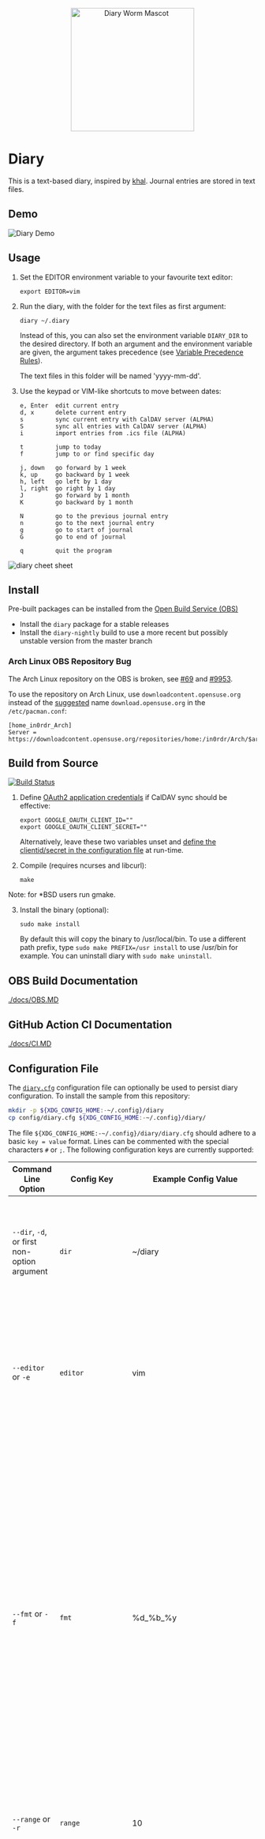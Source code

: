 <p align="center">
<img alt="Diary Worm Mascot" src="./img/diary-worm.png" width="250px" />
</p>

# Diary

This is a text-based diary, inspired by [khal](https://github.com/pimutils/khal). Journal entries are stored in text files.

## Demo
![Diary Demo](https://raw.githubusercontent.com/in0rdr/diary/master/img/demo.gif)

## Usage
1. Set the EDITOR environment variable to your favourite text editor:
    ```
    export EDITOR=vim
    ```

2. Run the diary, with the folder for the text files as first argument:
    ```
    diary ~/.diary
    ```

   Instead of this, you can also set the environment variable `DIARY_DIR`
   to the desired directory. If both an argument and the environment
   variable are given, the argument takes precedence (see [Variable Precedence Rules](#precedence_rules)).

   The text files in this folder will be named 'yyyy-mm-dd'.

3. Use the keypad or VIM-like shortcuts to move between dates:

    ```
    e, Enter  edit current entry
    d, x      delete current entry
    s         sync current entry with CalDAV server (ALPHA)
    S         sync all entries with CalDAV server (ALPHA)
    i         import entries from .ics file (ALPHA)

    t         jump to today
    f         jump to or find specific day

    j, down   go forward by 1 week
    k, up     go backward by 1 week
    h, left   go left by 1 day
    l, right  go right by 1 day
    J         go forward by 1 month
    K         go backward by 1 month

    N         go to the previous journal entry
    n         go to the next journal entry
    g         go to start of journal
    G         go to end of journal

    q         quit the program
    ```

![diary cheet sheet](https://raw.githubusercontent.com/in0rdr/diary/master/img/diary-cheat-sheet.png)

## Install

Pre-built packages can be installed from the [Open Build Service (OBS)](https://software.opensuse.org/download.html?project=home%3Ain0rdr&package=diary)
* Install the `diary` package for a stable releases
* Install the `diary-nightly` build to use a more recent but possibly unstable version from the master branch

### Arch Linux OBS Repository Bug

The Arch Linux repository on the OBS is broken, see [#69](https://github.com/in0rdr/diary/issues/69) and [#9953](https://github.com/openSUSE/open-build-service/issues/9953).

To use the repository on Arch Linux, use `downloadcontent.opensuse.org` instead of the [suggested](https://software.opensuse.org/download.html?project=home%3Ain0rdr&package=diary) name `download.opensuse.org` in the `/etc/pacman.conf`:
```
[home_in0rdr_Arch]
Server = https://downloadcontent.opensuse.org/repositories/home:/in0rdr/Arch/$arch
```

## Build from Source
[![Build Status](https://github.com/in0rdr/diary/actions/workflows/c.yml/badge.svg)](https://github.com/in0rdr/diary/actions/workflows/c.yml)

1. Define [OAuth2 application credentials](https://developers.google.com/identity/protocols/oauth2) if CalDAV sync should be effective:
    ```
    export GOOGLE_OAUTH_CLIENT_ID=""
    export GOOGLE_OAUTH_CLIENT_SECRET=""
    ```

    Alternatively, leave these two variables unset and [define the clientid/secret in the configuration file](#Google-Calendar-OAuth2) at run-time.

2. Compile (requires ncurses and libcurl):
    ```
    make
    ```
Note: for *BSD users run gmake.

3. Install the binary (optional):
    ```
    sudo make install
    ```

   By default this will copy the binary to /usr/local/bin. To use a different
   path prefix, type `sudo make PREFIX=/usr install` to use /usr/bin for example.
   You can uninstall diary with `sudo make uninstall`.

## OBS Build Documentation
[./docs/OBS.MD](./docs/OBS.MD)

## GitHub Action CI Documentation
[./docs/CI.MD](./docs/CI.MD)

## Configuration File

The [`diary.cfg`](./config/diary.cfg) configuration file can optionally be used to persist diary configuration. To install the sample from this repository:
```bash
mkdir -p ${XDG_CONFIG_HOME:-~/.config}/diary
cp config/diary.cfg ${XDG_CONFIG_HOME:-~/.config}/diary/
```

The file `${XDG_CONFIG_HOME:-~/.config}/diary/diary.cfg` should adhere to a basic `key = value` format. Lines can be commented with the special characters `#` or `;`. The following configuration keys are currently supported:

| Command Line Option | Config Key | Example Config Value | Default Config Value | Description |
| --- | --- | --- | --- | --- |
| `--dir`, `-d`, or first non-option argument | `dir` | ~/diary | n/a | Diary directory. Path that holds the journal text files. If unset, defaults to environment variable `$DIARY_DIR`.|
| `--editor` or `-e` | `editor` | vim | (empty) | Editor to open journal files with. If unset, defaults to environment variable `$EDITOR`. If no editor is provided, the diary is opened read-only. |
| `--fmt` or `-f` | `fmt` | %d_%b_%y | %Y-%m-%d | Date format and file name for the files inside the `dir`. For the format specifiers, see [`man strftime`](https://man7.org/linux/man-pages/man3/strftime.3.html). Be careful: If you change this, you might no longer find your existing diary entries, because the diary assumes to find the journal files under another file name. Hence, a change in FMT shows an empty diary, at first. Rename all files in the DIARY_DIR to migrate to a new FMT. |
| `--range` or `-r` | `range` | 10 | 1 | Number of years to show before/after todays date |
| `--weekday` or `-w` | `weekday` | 0 | 1 | First weekday, `7` = Sunday, `1` = Monday, ..., `6` = Saturday. Use `7` (or `0`) to display week beginning at Sunday ("S-M-T-W-T-F-S"), or `1` for "M-T-W-T-F-S-S". If `glibc` is installed, the first day of the week is derived from the current locale setting (`$LANG`, see `man locale`). Without `glibc`, the first weekday defaults to 1 (Monday), unless specified otherwise with this option. |
| n/a | `google_calendar` | diary | (empty) | Displayname of Google Calendar for [CalDAV sync](#CalDAV-sync) |
| n/a | `google_clientid` | 123-123.apps.googleusercontent.com | [built-in](#Build) / (empty) | Google Calendar for [Google Calendar OAuth2](#Google-Calendar-OAuth2) clientid |
| n/a | `google_secretid` | 321 | [built-in](#Build) / (empty) |  Google Calendar for [Google Calendar OAuth2](#Google-Calendar-OAuth2) secretid |
| n/a | `google_tokenfile` | ~/.diary-token | ~/.diary-token | Displayname of Google Calendar for [Google Calendar OAuth2](#Google-Calendar-OAuth2) API token file|

## Precedence Rules
<a name="precedence_rules"></a>

The default variables, for instance, for the configuration variables `editor`, `dir` and `weekday`, are populated with values in the following order, where earlier entries are overwritten by subsequent ones if they exist:
1. No default for `DIARY_DIR`. Defaults for `range`, `weekday`, `fmt` and `editor` are provided in [diary.h](diary.h)
* If `EDITOR` is unset and no editor is provided in the config file or via the `-e` option, the diary works read-only. Journal files cannot be opened.
* If `DIARY_DIR` is not provided, the diary won't open.
2. **Config file** (empty default for `editor`, no default for `dir`)
3. **Environment** variables `$DIARY_DIR`, `$EDITOR` and `$LANG` for locale (`weekday`)
4. **Option arguments** `-d` / `-e` / `-w`
5. First non-option argument is interpreted as `DIARY_DIR`

### Precedence Example: Locale and First Day of Week

If glibc is installed, the first weekday defaults to the locale defined in the current shell environment (`$LANG`, see `man locale`), unless specified otherwise via the `--weekday` / `-w` command line options. For example:

```bash
# start with weekday=3(Wed), overrule any other configuration value
$ diary -w3

# start with glibc derived weekday=1, regardless of 'weekday' in config file
$ LANG=de_CH diary

# if glibc is installed, start with glibc derived base date (weekday=0)
$ LANG= diary

# disable environment variable, default to value from config file
$ unset LANG

# start with 'weekday' default from config file, if available
$ diary

# remove config file
$ rm ${XDG_CONFIG_HOME:-~/.config}/diary/diary.cfg

# start with 'weekday' default value from source code (1=Mon)
$ diary
```

## CalDAV Sync
The journal files can be synced via CalDAV. Currently, only the Google Calendar is supported as remote provider. Please open an [issue](https://github.com/in0rdr/diary/issues) to implement support for additional remote calendar servers.


The calender for synchronization can be defined with the [configuration](#Configuration-File) key `google_calendar`:
```
# Google calendar name for CalDAV sync
google_calendar = example
```

This key is empty by default and the only configuration key required for setting up synchronization.

### Google Calendar OAuth2

The Google Calendar [CalDAV API is protected with OAuth2](https://developers.google.com/identity/protocols/oauth2).

The credentials and the consent screen can be redefined at [compile time](#Build) or with the following keys in the [configuration file](#Configuration-File):

```
# Google OAuth2 clientid and secretid
google_clientid = 123-123.apps.googleusercontent.com
google_secretid = 321
```

The token used to authenticate with the Google API is stored in the file specified by `google_tokenfile` (defaults to `~/.diary-token`):
```
# Google OAuth2 tokenfile
google_tokenfile = ~/.diary-token
```

The application requires two [OAuth2 scopes](https://developers.google.com/calendar/auth) for CalDAV requests:

1. `https://www.googleapis.com/auth/calendar`: read/write access to Calendars - required to discover the unique hyperlink/URI for the calendar specified by the [configuration key](#Configuration-File) `google_calendar`
2. `https://www.googleapis.com/auth/calendar.events.owned`: read/write access to Events owned by the user - allows diary to create/read/update/delete events in `google_calendar`
